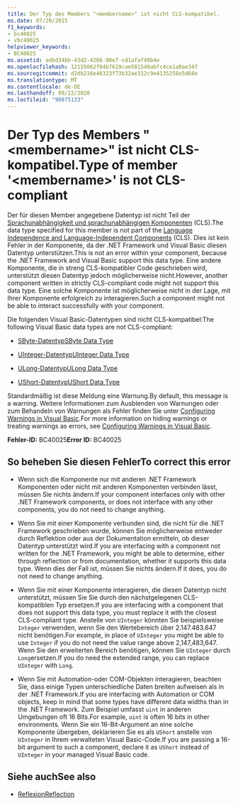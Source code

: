 ```yaml
---
title: Der Typ des Members "<membername>" ist nicht CLS-kompatibel.
ms.date: 07/20/2015
f1_keywords:
- bc40025
- vbc40025
helpviewer_keywords:
- BC40025
ms.assetid: adbd34bb-43d2-4266-90e7-cd1afaf49b4e
ms.openlocfilehash: 12155062f04b7619cae581540abfc4ce1a8ae34f
ms.sourcegitcommit: d2db216e46323f73b32ae312c9e4135258e5d68e
ms.translationtype: MT
ms.contentlocale: de-DE
ms.lasthandoff: 09/22/2020
ms.locfileid: "90875133"
---
```

# <a name="type-of-member-membername-is-not-cls-compliant"></a><span data-ttu-id="38c25-102">Der Typ des Members "\<membername>" ist nicht CLS-kompatibel.</span><span class="sxs-lookup"><span data-stu-id="38c25-102">Type of member '\<membername>' is not CLS-compliant</span></span>

<span data-ttu-id="38c25-103">Der für diesen Member angegebene Datentyp ist nicht Teil der [Sprachunabhängigkeit und sprachunabhängigen Komponenten](../../../standard/language-independence-and-language-independent-components.md) (CLS).</span><span class="sxs-lookup"><span data-stu-id="38c25-103">The data type specified for this member is not part of the [Language Independence and Language-Independent Components](../../../standard/language-independence-and-language-independent-components.md) (CLS).</span></span> <span data-ttu-id="38c25-104">Dies ist kein Fehler in der Komponente, da der .NET Framework und Visual Basic diesen Datentyp unterstützen.</span><span class="sxs-lookup"><span data-stu-id="38c25-104">This is not an error within your component, because the .NET Framework and Visual Basic support this data type.</span></span> <span data-ttu-id="38c25-105">Eine andere Komponente, die in streng CLS-kompatibler Code geschrieben wird, unterstützt diesen Datentyp jedoch möglicherweise nicht.</span><span class="sxs-lookup"><span data-stu-id="38c25-105">However, another component written in strictly CLS-compliant code might not support this data type.</span></span> <span data-ttu-id="38c25-106">Eine solche Komponente ist möglicherweise nicht in der Lage, mit Ihrer Komponente erfolgreich zu interagieren.</span><span class="sxs-lookup"><span data-stu-id="38c25-106">Such a component might not be able to interact successfully with your component.</span></span>  
  
 <span data-ttu-id="38c25-107">Die folgenden Visual Basic-Datentypen sind nicht CLS-kompatibel:</span><span class="sxs-lookup"><span data-stu-id="38c25-107">The following Visual Basic data types are not CLS-compliant:</span></span>  
  
- [<span data-ttu-id="38c25-108">SByte-Datentyp</span><span class="sxs-lookup"><span data-stu-id="38c25-108">SByte Data Type</span></span>](../data-types/sbyte-data-type.md)  
  
- [<span data-ttu-id="38c25-109">UInteger-Datentyp</span><span class="sxs-lookup"><span data-stu-id="38c25-109">UInteger Data Type</span></span>](../data-types/uinteger-data-type.md)  
  
- [<span data-ttu-id="38c25-110">ULong-Datentyp</span><span class="sxs-lookup"><span data-stu-id="38c25-110">ULong Data Type</span></span>](../data-types/ulong-data-type.md)  
  
- [<span data-ttu-id="38c25-111">UShort-Datentyp</span><span class="sxs-lookup"><span data-stu-id="38c25-111">UShort Data Type</span></span>](../data-types/ushort-data-type.md)  
  
 <span data-ttu-id="38c25-112">Standardmäßig ist diese Meldung eine Warnung.</span><span class="sxs-lookup"><span data-stu-id="38c25-112">By default, this message is a warning.</span></span> <span data-ttu-id="38c25-113">Weitere Informationen zum Ausblenden von Warnungen oder zum Behandeln von Warnungen als Fehler finden Sie unter [Configuring Warnings in Visual Basic](/visualstudio/ide/configuring-warnings-in-visual-basic).</span><span class="sxs-lookup"><span data-stu-id="38c25-113">For more information on hiding warnings or treating warnings as errors, see [Configuring Warnings in Visual Basic](/visualstudio/ide/configuring-warnings-in-visual-basic).</span></span>  
  
 <span data-ttu-id="38c25-114">**Fehler-ID:** BC40025</span><span class="sxs-lookup"><span data-stu-id="38c25-114">**Error ID:** BC40025</span></span>  
  
## <a name="to-correct-this-error"></a><span data-ttu-id="38c25-115">So beheben Sie diesen Fehler</span><span class="sxs-lookup"><span data-stu-id="38c25-115">To correct this error</span></span>  
  
- <span data-ttu-id="38c25-116">Wenn sich die Komponente nur mit anderen .NET Framework Komponenten oder nicht mit anderen Komponenten verbinden lässt, müssen Sie nichts ändern.</span><span class="sxs-lookup"><span data-stu-id="38c25-116">If your component interfaces only with other .NET Framework components, or does not interface with any other components, you do not need to change anything.</span></span>  
  
- <span data-ttu-id="38c25-117">Wenn Sie mit einer Komponente verbunden sind, die nicht für die .NET Framework geschrieben wurde, können Sie möglicherweise entweder durch Reflektion oder aus der Dokumentation ermitteln, ob dieser Datentyp unterstützt wird.</span><span class="sxs-lookup"><span data-stu-id="38c25-117">If you are interfacing with a component not written for the .NET Framework, you might be able to determine, either through reflection or from documentation, whether it supports this data type.</span></span> <span data-ttu-id="38c25-118">Wenn dies der Fall ist, müssen Sie nichts ändern.</span><span class="sxs-lookup"><span data-stu-id="38c25-118">If it does, you do not need to change anything.</span></span>  
  
- <span data-ttu-id="38c25-119">Wenn Sie mit einer Komponente interagieren, die diesen Datentyp nicht unterstützt, müssen Sie Sie durch den nächstgelegenen CLS-kompatiblen Typ ersetzen.</span><span class="sxs-lookup"><span data-stu-id="38c25-119">If you are interfacing with a component that does not support this data type, you must replace it with the closest CLS-compliant type.</span></span> <span data-ttu-id="38c25-120">Anstelle von `UInteger` könnten Sie beispielsweise `Integer` verwenden, wenn Sie den Wertebereich über 2.147.483.647 nicht benötigen.</span><span class="sxs-lookup"><span data-stu-id="38c25-120">For example, in place of `UInteger` you might be able to use `Integer` if you do not need the value range above 2,147,483,647.</span></span> <span data-ttu-id="38c25-121">Wenn Sie den erweiterten Bereich benötigen, können Sie `UInteger` durch `Long`ersetzen.</span><span class="sxs-lookup"><span data-stu-id="38c25-121">If you do need the extended range, you can replace `UInteger` with `Long`.</span></span>  
  
- <span data-ttu-id="38c25-122">Wenn Sie mit Automation-oder COM-Objekten interagieren, beachten Sie, dass einige Typen unterschiedliche Daten breiten aufweisen als in der .NET Framework.</span><span class="sxs-lookup"><span data-stu-id="38c25-122">If you are interfacing with Automation or COM objects, keep in mind that some types have different data widths than in the .NET Framework.</span></span> <span data-ttu-id="38c25-123">Zum Beispiel umfasst `uint` in anderen Umgebungen oft 16 Bits.</span><span class="sxs-lookup"><span data-stu-id="38c25-123">For example, `uint` is often 16 bits in other environments.</span></span> <span data-ttu-id="38c25-124">Wenn Sie ein 16-Bit-Argument an eine solche Komponente übergeben, deklarieren Sie es als `UShort` anstelle von `UInteger` in Ihrem verwalteten Visual Basic-Code.</span><span class="sxs-lookup"><span data-stu-id="38c25-124">If you are passing a 16-bit argument to such a component, declare it as `UShort` instead of `UInteger` in your managed Visual Basic code.</span></span>  
  
## <a name="see-also"></a><span data-ttu-id="38c25-125">Siehe auch</span><span class="sxs-lookup"><span data-stu-id="38c25-125">See also</span></span>

- [<span data-ttu-id="38c25-126">Reflexion</span><span class="sxs-lookup"><span data-stu-id="38c25-126">Reflection</span></span>](../../../framework/reflection-and-codedom/reflection.md)
